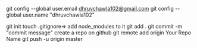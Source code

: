   

git config --global user.email dhruvchawla102@gmail.com git config --global user.name "dhruvchawla102"

git init touch .gitignore=> add node_modules to it git add . git commit -m "commit message" create a repo on github git remote add origin Your Repo Name git push -u origin master